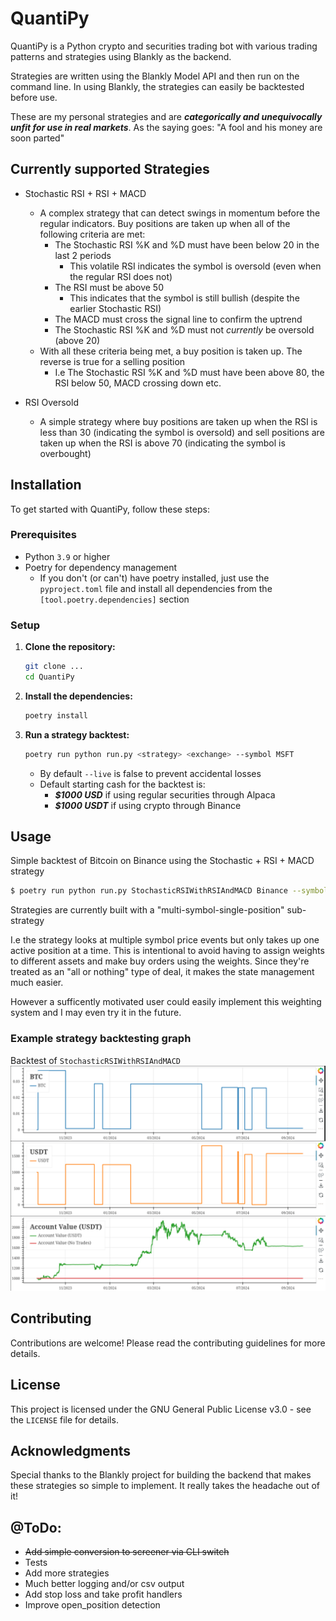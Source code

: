 # QuantiPy

QuantiPy is a Python crypto and securities trading bot with various trading
patterns and strategies using Blankly as the backend.

Strategies are written using the Blankly Model API and then run on the command
line. In using Blankly, the strategies can easily be backtested before use.

These are my personal strategies and are ***categorically and unequivocally
unfit for use in real markets***. As the saying goes: "A fool and his money
are soon parted"

## Currently supported Strategies

- Stochastic RSI + RSI + MACD
  - A complex strategy that can detect swings in momentum before the regular 
  indicators. Buy positions are taken up when all of the following criteria are met:
    - The Stochastic RSI %K and %D must have been below 20 in the last 2 periods
      - This volatile RSI indicates the symbol is oversold (even when the regular RSI 
      does not)
    - The RSI must be above 50
      - This indicates that the symbol is still bullish (despite the earlier Stochastic 
      RSI)
    - The MACD must cross the signal line to confirm the uptrend
    - The Stochastic RSI %K and %D must not *currently* be oversold (above 20)
  - With all these criteria being met, a buy position is taken up. The reverse is true 
  for a selling position
    - I.e The Stochastic RSI %K and %D must have been above 80, the RSI below 50, MACD 
    crossing down etc.

- RSI Oversold
  - A simple strategy where buy positions are taken up when the RSI is less than 30 
  (indicating the symbol is oversold) and sell positions are taken up when the RSI is 
  above 70 (indicating the symbol is overbought)

## Installation

To get started with QuantiPy, follow these steps:

### Prerequisites

- Python `3.9` or higher
- Poetry for dependency management
  - If you don't (or can't) have poetry installed, just use the
  `pyproject.toml` file and install all dependencies from the
  `[tool.poetry.dependencies]` section

### Setup

1. **Clone the repository:**

   ```bash
   git clone ...
   cd QuantiPy
   ```

2. **Install the dependencies:**

    ```bash
    poetry install
    ```

3. **Run a strategy backtest:**

    ```bash
    poetry run python run.py <strategy> <exchange> --symbol MSFT
    ```

    - By default `--live` is false to prevent accidental losses
    - Default starting cash for the backtest is:
        - ***$1000 USD*** if using regular securities through Alpaca
        - ***$1000 USDT*** if using crypto through Binance

## Usage

  Simple backtest of Bitcoin on Binance using the Stochastic + RSI + MACD strategy
  ```bash
  $ poetry run python run.py StochasticRSIWithRSIAndMACD Binance --symbol BTC-USDT --backtest
  ```

  Strategies are currently built with a "multi-symbol-single-position" sub-strategy

  I.e the strategy looks at multiple symbol price events but only takes up one active
  position at a time. This is intentional to avoid having to assign weights to
  different assets and make buy orders using the weights. Since they're treated as an
  "all or nothing" type of deal, it makes the state management much easier.

  However a sufficently motivated user could easily implement this weighting system and
  I may even try it in the future.

### Example strategy backtesting graph

Backtest of `StochasticRSIWithRSIAndMACD`
![An example backtest output](./Stoch+RSI+MACD-Backtest.png)

## Contributing

Contributions are welcome! Please read the contributing guidelines for more details.

## License

This project is licensed under the GNU General Public License v3.0 - see the
`LICENSE` file for details.

## Acknowledgments

Special thanks to the Blankly project for building the backend that makes these
strategies so simple to implement. It really takes the headache out of it!

## @ToDo:

- ~~Add simple conversion to screener via CLI switch~~
- Tests
- Add more strategies
- Much better logging and/or csv output
- Add stop loss and take profit handlers
- Improve open_position detection